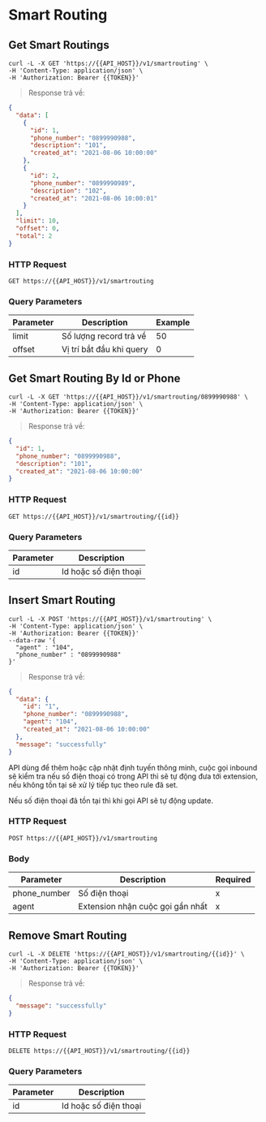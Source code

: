# Smart Routing

## Get Smart Routings

```shell
curl -L -X GET 'https://{{API_HOST}}/v1/smartrouting' \
-H 'Content-Type: application/json' \
-H 'Authorization: Bearer {{TOKEN}}'
```

> Response trả về:

```json
{
  "data": [
    {
      "id": 1,
      "phone_number": "0899990988",
      "description": "101",
      "created_at": "2021-08-06 10:00:00"
    },
    {
      "id": 2,
      "phone_number": "0899990989",
      "description": "102",
      "created_at": "2021-08-06 10:00:01"
    }
  ],
  "limit": 10,
  "offset": 0,
  "total": 2
}
```

### HTTP Request

`GET https://{{API_HOST}}/v1/smartrouting`

### Query Parameters

| Parameter | Description              | Example |
| --------- | ------------------------ | ------- |
| limit     | Số lượng record trả về   | 50      |
| offset    | Vị trí bắt đầu khi query | 0       |

## Get Smart Routing By Id or Phone

```shell
curl -L -X GET 'https://{{API_HOST}}/v1/smartrouting/0899990988' \
-H 'Content-Type: application/json' \
-H 'Authorization: Bearer {{TOKEN}}'
```

> Response trả về:

```json
{
  "id": 1,
  "phone_number": "0899990988",
  "description": "101",
  "created_at": "2021-08-06 10:00:00"
}
```

### HTTP Request

`GET https://{{API_HOST}}/v1/smartrouting/{{id}}`

### Query Parameters

| Parameter | Description           |
| --------- | --------------------- |
| id        | Id hoặc số điện thoại |

## Insert Smart Routing

```shell
curl -L -X POST 'https://{{API_HOST}}/v1/smartrouting' \
-H 'Content-Type: application/json' \
-H 'Authorization: Bearer {{TOKEN}}'
--data-raw '{
  "agent" : "104",
  "phone_number" : "0899990988"
}'
```

> Response trả về:

```json
{
  "data": {
    "id": "1",
    "phone_number": "0899990988",
    "agent": "104",
    "created_at": "2021-08-06 10:00:00"
  },
  "message": "successfully"
}
```

API dùng để thêm hoặc cập nhật định tuyến thông minh, cuộc gọi inbound sẽ kiểm tra nếu số điện thoại có trong API thì sẽ tự động đưa tới extension, nếu không tồn tại sẽ xử lý tiếp tục theo rule đã set.

Nếu số điện thoại đã tồn tại thì khi gọi API sẽ tự động update.

### HTTP Request

`POST https://{{API_HOST}}/v1/smartrouting`

### Body

| Parameter    | Description                      | Required |
| ------------ | -------------------------------- | -------- |
| phone_number | Số điện thoại                    | x        |
| agent        | Extension nhận cuộc gọi gần nhất | x        |

## Remove Smart Routing

```shell
curl -L -X DELETE 'https://{{API_HOST}}/v1/smartrouting/{{id}}' \
-H 'Content-Type: application/json' \
-H 'Authorization: Bearer {{TOKEN}}'
```

> Response trả về:

```json
{
  "message": "successfully"
}
```

### HTTP Request

`DELETE https://{{API_HOST}}/v1/smartrouting/{{id}}`

### Query Parameters

| Parameter | Description           |
| --------- | --------------------- |
| id        | Id hoặc số điện thoại |
